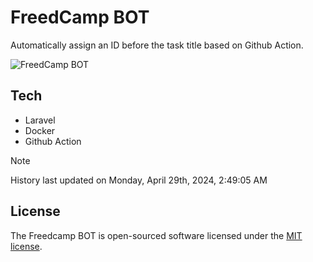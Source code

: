 # FreedCamp BOT

Automatically assign an ID before the task title based on Github Action.

![FreedCamp BOT](https://repository-images.githubusercontent.com/737932867/7d34798b-2680-471c-b089-a78a718d3d6a)

## Tech

- Laravel
- Docker
- Github Action

> [!NOTE]  
> History last updated on Monday, April 29th, 2024, 2:49:05 AM

## License

The Freedcamp BOT is open-sourced software licensed under the [MIT license](https://opensource.org/licenses/MIT).
